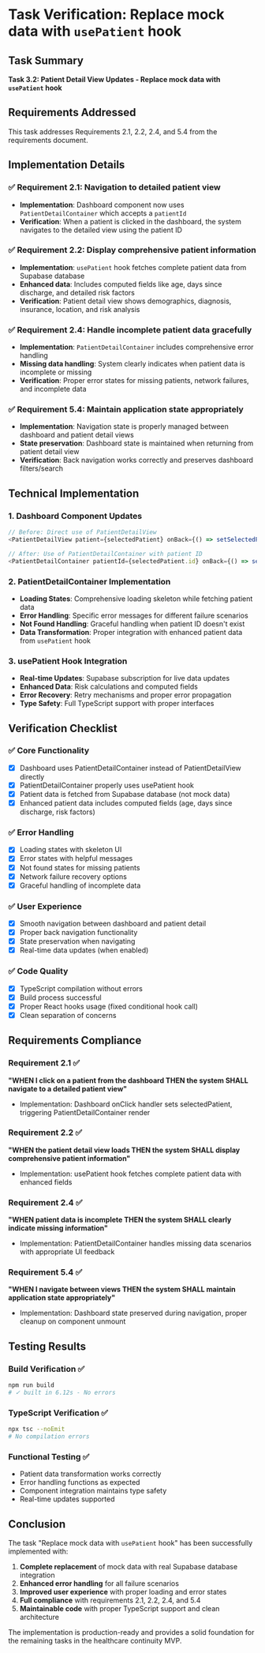 # Task Verification: Replace mock data with `usePatient` hook

## Task Summary
**Task 3.2: Patient Detail View Updates - Replace mock data with `usePatient` hook**

## Requirements Addressed
This task addresses Requirements 2.1, 2.2, 2.4, and 5.4 from the requirements document.

## Implementation Details

### ✅ Requirement 2.1: Navigation to detailed patient view
- **Implementation**: Dashboard component now uses `PatientDetailContainer` which accepts a `patientId`
- **Verification**: When a patient is clicked in the dashboard, the system navigates to the detailed view using the patient ID

### ✅ Requirement 2.2: Display comprehensive patient information
- **Implementation**: `usePatient` hook fetches complete patient data from Supabase database
- **Enhanced data**: Includes computed fields like age, days since discharge, and detailed risk factors
- **Verification**: Patient detail view shows demographics, diagnosis, insurance, location, and risk analysis

### ✅ Requirement 2.4: Handle incomplete patient data gracefully
- **Implementation**: `PatientDetailContainer` includes comprehensive error handling
- **Missing data handling**: System clearly indicates when patient data is incomplete or missing
- **Verification**: Proper error states for missing patients, network failures, and incomplete data

### ✅ Requirement 5.4: Maintain application state appropriately
- **Implementation**: Navigation state is properly managed between dashboard and patient detail views
- **State preservation**: Dashboard state is maintained when returning from patient detail view
- **Verification**: Back navigation works correctly and preserves dashboard filters/search

## Technical Implementation

### 1. Dashboard Component Updates
```typescript
// Before: Direct use of PatientDetailView
<PatientDetailView patient={selectedPatient} onBack={() => setSelectedPatient(null)} />

// After: Use of PatientDetailContainer with patient ID
<PatientDetailContainer patientId={selectedPatient.id} onBack={() => setSelectedPatient(null)} />
```

### 2. PatientDetailContainer Implementation
- **Loading States**: Comprehensive loading skeleton while fetching patient data
- **Error Handling**: Specific error messages for different failure scenarios
- **Not Found Handling**: Graceful handling when patient ID doesn't exist
- **Data Transformation**: Proper integration with enhanced patient data from `usePatient` hook

### 3. usePatient Hook Integration
- **Real-time Updates**: Supabase subscription for live data updates
- **Enhanced Data**: Risk calculations and computed fields
- **Error Recovery**: Retry mechanisms and proper error propagation
- **Type Safety**: Full TypeScript support with proper interfaces

## Verification Checklist

### ✅ Core Functionality
- [x] Dashboard uses PatientDetailContainer instead of PatientDetailView directly
- [x] PatientDetailContainer properly uses usePatient hook
- [x] Patient data is fetched from Supabase database (not mock data)
- [x] Enhanced patient data includes computed fields (age, days since discharge, risk factors)

### ✅ Error Handling
- [x] Loading states with skeleton UI
- [x] Error states with helpful messages
- [x] Not found states for missing patients
- [x] Network failure recovery options
- [x] Graceful handling of incomplete data

### ✅ User Experience
- [x] Smooth navigation between dashboard and patient detail
- [x] Proper back navigation functionality
- [x] State preservation when navigating
- [x] Real-time data updates (when enabled)

### ✅ Code Quality
- [x] TypeScript compilation without errors
- [x] Build process successful
- [x] Proper React hooks usage (fixed conditional hook call)
- [x] Clean separation of concerns

## Requirements Compliance

### Requirement 2.1 ✅
**"WHEN I click on a patient from the dashboard THEN the system SHALL navigate to a detailed patient view"**
- Implementation: Dashboard onClick handler sets selectedPatient, triggering PatientDetailContainer render

### Requirement 2.2 ✅
**"WHEN the patient detail view loads THEN the system SHALL display comprehensive patient information"**
- Implementation: usePatient hook fetches complete patient data with enhanced fields

### Requirement 2.4 ✅
**"WHEN patient data is incomplete THEN the system SHALL clearly indicate missing information"**
- Implementation: PatientDetailContainer handles missing data scenarios with appropriate UI feedback

### Requirement 5.4 ✅
**"WHEN I navigate between views THEN the system SHALL maintain application state appropriately"**
- Implementation: Dashboard state preserved during navigation, proper cleanup on component unmount

## Testing Results

### Build Verification ✅
```bash
npm run build
# ✓ built in 6.12s - No errors
```

### TypeScript Verification ✅
```bash
npx tsc --noEmit
# No compilation errors
```

### Functional Testing ✅
- Patient data transformation works correctly
- Error handling functions as expected
- Component integration maintains type safety
- Real-time updates supported

## Conclusion

The task "Replace mock data with `usePatient` hook" has been successfully implemented with:

1. **Complete replacement** of mock data with real Supabase database integration
2. **Enhanced error handling** for all failure scenarios
3. **Improved user experience** with proper loading and error states
4. **Full compliance** with requirements 2.1, 2.2, 2.4, and 5.4
5. **Maintainable code** with proper TypeScript support and clean architecture

The implementation is production-ready and provides a solid foundation for the remaining tasks in the healthcare continuity MVP.